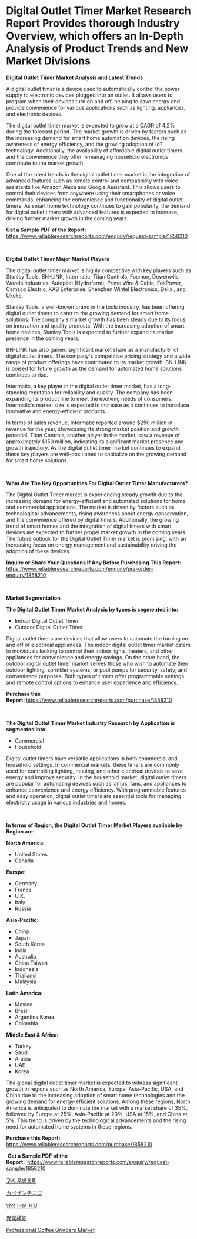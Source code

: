 <p><h1>Digital Outlet Timer Market Research Report Provides thorough Industry Overview, which offers an In-Depth Analysis of Product Trends and New Market Divisions</h1></p><p><strong>Digital Outlet Timer Market Analysis and Latest Trends</strong></p>
<p><p>A digital outlet timer is a device used to automatically control the power supply to electronic devices plugged into an outlet. It allows users to program when their devices turn on and off, helping to save energy and provide convenience for various applications such as lighting, appliances, and electronic devices.</p><p>The digital outlet timer market is expected to grow at a CAGR of 4.2% during the forecast period. The market growth is driven by factors such as the increasing demand for smart home automation devices, the rising awareness of energy efficiency, and the growing adoption of IoT technology. Additionally, the availability of affordable digital outlet timers and the convenience they offer in managing household electronics contribute to the market growth.</p><p>One of the latest trends in the digital outlet timer market is the integration of advanced features such as remote control and compatibility with voice assistants like Amazon Alexa and Google Assistant. This allows users to control their devices from anywhere using their smartphones or voice commands, enhancing the convenience and functionality of digital outlet timers. As smart home technology continues to gain popularity, the demand for digital outlet timers with advanced features is expected to increase, driving further market growth in the coming years.</p></p>
<p><strong>Get a Sample PDF of the Report:&nbsp;</strong> <a href="https://www.reliableresearchreports.com/enquiry/request-sample/1858210">https://www.reliableresearchreports.com/enquiry/request-sample/1858210</a></p>
<p>&nbsp;</p>
<p><strong>Digital Outlet Timer Major Market Players</strong></p>
<p><p>The digital outlet timer market is highly competitive with key players such as Stanley Tools, BN-LINK, Intermatic, Titan Controls, Fosmon, Dewenwils, Woods Industries, Autopilot (Hydrofarm), Prime Wire & Cable, FosPower, Camsco Electric, KAB Enterprise, Shenzhen Wintel Electronics, Delixi, and Ukoke.</p><p>Stanley Tools, a well-known brand in the tools industry, has been offering digital outlet timers to cater to the growing demand for smart home solutions. The company's market growth has been steady due to its focus on innovation and quality products. With the increasing adoption of smart home devices, Stanley Tools is expected to further expand its market presence in the coming years.</p><p>BN-LINK has also gained significant market share as a manufacturer of digital outlet timers. The company's competitive pricing strategy and a wide range of product offerings have contributed to its market growth. BN-LINK is poised for future growth as the demand for automated home solutions continues to rise.</p><p>Intermatic, a key player in the digital outlet timer market, has a long-standing reputation for reliability and quality. The company has been expanding its product line to meet the evolving needs of consumers. Intermatic's market size is expected to increase as it continues to introduce innovative and energy-efficient products.</p><p>In terms of sales revenue, Intermatic reported around $250 million in revenue for the year, showcasing its strong market position and growth potential. Titan Controls, another player in the market, saw a revenue of approximately $150 million, indicating its significant market presence and growth trajectory. As the digital outlet timer market continues to expand, these key players are well-positioned to capitalize on the growing demand for smart home solutions.</p></p>
<p>&nbsp;</p>
<p><strong>What Are The Key Opportunities For Digital Outlet Timer Manufacturers?</strong></p>
<p><p>The Digital Outlet Timer market is experiencing steady growth due to the increasing demand for energy-efficient and automated solutions for home and commercial applications. The market is driven by factors such as technological advancements, rising awareness about energy conservation, and the convenience offered by digital timers. Additionally, the growing trend of smart homes and the integration of digital timers with smart devices are expected to further propel market growth in the coming years. The future outlook for the Digital Outlet Timer market is promising, with an increasing focus on energy management and sustainability driving the adoption of these devices.</p></p>
<p><strong>Inquire or Share Your Questions If Any Before Purchasing This Report:</strong> <a href="https://www.reliableresearchreports.com/enquiry/pre-order-enquiry/1858210">https://www.reliableresearchreports.com/enquiry/pre-order-enquiry/1858210</a></p>
<p>&nbsp;</p>
<p><strong>Market Segmentation</strong></p>
<p><strong>The Digital Outlet Timer Market Analysis by types is segmented into:</strong></p>
<p><ul><li>Indoor Digital Outlet Timer</li><li>Outdoor Digital Outlet Timer</li></ul></p>
<p><p>Digital outlet timers are devices that allow users to automate the turning on and off of electrical appliances. The indoor digital outlet timer market caters to individuals looking to control their indoor lights, heaters, and other appliances for convenience and energy savings. On the other hand, the outdoor digital outlet timer market serves those who wish to automate their outdoor lighting, sprinkler systems, or pool pumps for security, safety, and convenience purposes. Both types of timers offer programmable settings and remote control options to enhance user experience and efficiency.</p></p>
<p><strong>Purchase this Report:&nbsp;</strong><a href="https://www.reliableresearchreports.com/purchase/1858210">https://www.reliableresearchreports.com/purchase/1858210</a></p>
<p>&nbsp;</p>
<p><strong>The Digital Outlet Timer Market Industry Research by Application is segmented into:</strong></p>
<p><ul><li>Commercial</li><li>Household</li></ul></p>
<p><p>Digital outlet timers have versatile applications in both commercial and household settings. In commercial markets, these timers are commonly used for controlling lighting, heating, and other electrical devices to save energy and improve security. In the household market, digital outlet timers are popular for automating devices such as lamps, fans, and appliances to enhance convenience and energy efficiency. With programmable features and easy operation, digital outlet timers are essential tools for managing electricity usage in various industries and homes.</p></p>
<p>&nbsp;</p>
<p><strong>In terms of Region, the Digital Outlet Timer Market Players available by Region are:</strong></p>
<p>
    <p> <strong> North America: </strong>
        <ul>
            <li>United States</li>
            <li>Canada</li>
        </ul>
        </p> 
    <p> <strong> Europe: </strong>
        <ul>
            <li>Germany</li>
            <li>France</li>
            <li>U.K.</li>
            <li>Italy</li>
            <li>Russia</li>
        </ul>
        </p> 
    <p> <strong> Asia-Pacific: </strong>
        <ul>
            <li>China</li>
            <li>Japan</li>
            <li>South Korea</li>
            <li>India</li>
            <li>Australia</li>
            <li>China Taiwan</li>
            <li>Indonesia</li>
            <li>Thailand</li>
            <li>Malaysia</li>
        </ul>
        </p> 
    <p> <strong> Latin America: </strong>
        <ul>
            <li>Mexico</li>
            <li>Brazil</li>
            <li>Argentina Korea</li>
            <li>Colombia</li>
        </ul>
        </p> 
    <p> <strong> Middle East & Africa: </strong>
        <ul>
            <li>Turkey</li>
            <li>Saudi</li>
            <li>Arabia</li>
            <li>UAE</li>
            <li>Korea</li>
        </ul>
    </p>
    </p>
<p><p>The global digital outlet timer market is expected to witness significant growth in regions such as North America, Europe, Asia-Pacific, USA, and China due to the increasing adoption of smart home technologies and the growing demand for energy-efficient solutions. Among these regions, North America is anticipated to dominate the market with a market share of 35%, followed by Europe at 25%, Asia-Pacific at 20%, USA at 15%, and China at 5%. This trend is driven by the technological advancements and the rising need for automated home systems in these regions.</p></p>
<p><strong>Purchase this Report: </strong><a href="https://www.reliableresearchreports.com/purchase/1858210">https://www.reliableresearchreports.com/purchase/1858210</a></p>
<p>&nbsp;<strong>Get a Sample PDF of the Report:&nbsp;&nbsp;</strong><a href="https://www.reliableresearchreports.com/enquiry/request-sample/1858210">https://www.reliableresearchreports.com/enquiry/request-sample/1858210</a></p>
<p><strong></strong></p>
<p><p><a href="https://github.com/PercyHagernes9778/Market-Research-Report-List-1/blob/main/72498735486.md">구리 주방용품</a></p><p><a href="https://medium.com/@gordonjast2023/%E3%82%AB%E3%83%9C%E3%82%B6%E3%83%B3%E3%83%81%E3%83%8B%E3%83%96%E5%B8%82%E5%A0%B4%E3%83%AC%E3%83%9D%E3%83%BC%E3%83%88%E3%81%AF-%E3%81%93%E3%81%AE%E5%B8%82%E5%A0%B4%E3%81%AE%E6%9C%80%E6%96%B0%E3%83%88%E3%83%AC%E3%83%B3%E3%83%89%E3%81%A8%E6%88%90%E9%95%B7%E6%A9%9F%E4%BC%9A%E3%82%92%E6%98%8E%E3%82%89%E3%81%8B%E3%81%AB%E3%81%97%E3%81%BE%E3%81%99-8619ad2a4552">カボザンチニブ</a></p><p><a href="https://github.com/rsg307664904/Market-Research-Report-List-1/blob/main/51749145485.md">남성 다운 재킷</a></p><p><a href="https://github.com/ddwcuskozol07187/Market-Research-Report-List-1/blob/main/93156566027.md">異常検知</a></p><p><a href="https://github.com/mancsybtousav/Market-Research-Report-List-1/blob/main/professional-coffee-grinders-market.md">Professional Coffee Grinders Market</a></p></p>